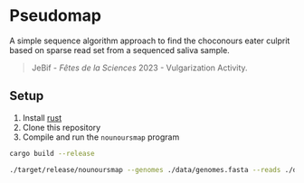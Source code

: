 # Pseudomap

A simple sequence algorithm approach to find the choconours eater culprit based on sparse read set from a sequenced saliva sample.

> JeBif - *Fêtes de la Sciences* 2023 - Vulgarization Activity.

## Setup 

1. Install [rust](https://rust-lang.org/)
2. Clone this repository
3. Compile and run the `nounoursmap` program
```bash
cargo build --release
```

```bash
./target/release/nounoursmap --genomes ./data/genomes.fasta --reads ./data/reads.fasta
```
